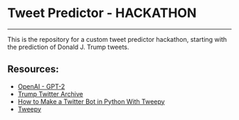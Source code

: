 # Tweet Predictor - HACKATHON
---

This is the repository for a custom tweet predictor hackathon, starting with the prediction of Donald J. 
Trump tweets.

## Resources:

* [OpenAI - GPT-2](https://openai.com/blog/better-language-models/)
* [Trump Twitter Archive](http://www.trumptwitterarchive.com/)
* [How to Make a Twitter Bot in Python With Tweepy](https://realpython.com/twitter-bot-python-tweepy/)
* [Tweepy](https://github.com/tweepy/tweepy)
